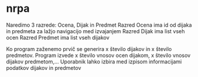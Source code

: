 # nrpa
Naredimo 3 razrede: Ocena, Dijak in Predmet
Razred Ocena ima id od dijaka in predmeta za lažjo navigacijo med izvajanjem
Razred Dijak ima list vseh ocen
Razred Predmet ima list vseh dijakov

Ko program zaženemo prvič se generira x število dijakov in x število predmetov.
Program izvede x število vnosov ocen dijakom, x število vnosov dijakov predmetom,...
Uporabnik lahko izbira med izpisom informacijami podatkov dijakov in predmetov

